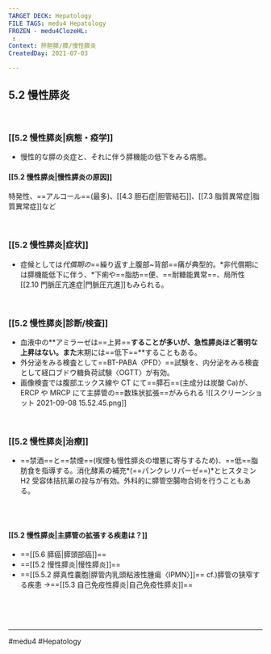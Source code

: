 ```yaml
---
TARGET DECK: Hepatology
FILE TAGS: medu4 Hepatology
FROZEN - medu4ClozeHL:
 : 
Context: 肝胆膵/膵/慢性膵炎
CreatedDay: 2021-07-03

---
```


## 5.2 慢性膵炎

<br>

### [[5.2 慢性膵炎|病態・疫学]]
* 慢性的な膵の炎症と、それに伴う膵機能の低下をみる病態。
#### [[5.2 慢性膵炎|慢性膵炎の原因]]
特発性、==アルコール==(最多)、[[4.3 胆石症|胆管結石]]、[[7.3 脂質異常症|脂質異常症]]など
<!--ID: 1625819548422-->


<br>

### [[5.2 慢性膵炎|症状]]
* 症候としては*代償期の*==繰り返す上腹部~背部==痛が典型的。*非代償期には膵機能低下に伴う、*下痢や==脂肪==便、==耐糖能異常==、局所性[[2.10 門脈圧亢進症|門脈圧亢進]]もみられる。
<!--ID: 1625819548427-->


<br>

### [[5.2 慢性膵炎|診断/検査]]
* 血液中の**アミラーゼは==上昇==**することが多いが、急性膵炎ほど著明な上昇はない。また**末期には==低下==**することもある。
* 外分泌をみる検査として==BT-PABA〈PFD〉==試験を、内分泌をみる検査として経口ブドウ糖負荷試験〈OGTT〉が有効。
* 画像検査では腹部エックス線や CT にて==膵石==(主成分は炭酸 Ca)が、ERCP や MRCP にて主膵管の==数珠状拡張==がみられる
![[スクリーンショット 2021-09-08 15.52.45.png]]
<!--ID: 1625819548433-->


<br>

### [[5.2 慢性膵炎|治療]]
* ==禁酒==と==禁煙==(喫煙も慢性膵炎の増悪に寄与するため)、==低==脂肪食を指導する。消化酵素の補充*(==パンクレリパーゼ==)*とヒスタミン H2 受容体拮抗薬の投与が有効。外科的に膵管空腸吻合術を行うこともある。
<!--ID: 1625819548438-->

<br><br>

#### [[5.2 慢性膵炎|主膵管の拡張する疾患は？]]
* ==[[5.6 膵癌|膵頭部癌]]==
* ==[[5.2 慢性膵炎|慢性膵炎]]==
* ==[[5.5.2 膵真性嚢胞|膵管内乳頭粘液性腫瘍〈IPMN〉]]==
cf.)膵管の狭窄する疾患
→==[[5.3 自己免疫性膵炎|自己免疫性膵炎]]==
<!--ID: 1654740876139-->




<br><br><br>

---
#medu4 #Hepatology  
